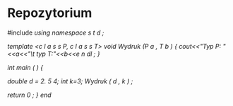 # Repozytorium
#include <i o s t re am>
using namespace s t d ;

template <c l a s s P, c l a s s T> void Wydruk (P a , T b )
{
cout<<"Typ P: "<<a<<"\t typ T:"<<b<<e n dl ;
}

int main ( ) {


double d = 2. 5 4;
int k=3;
Wydruk ( d , k ) ;

return 0 ;
}
  end
